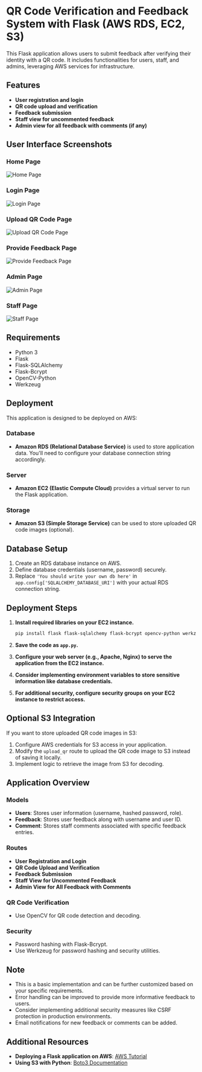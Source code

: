 # QR Code Verification and Feedback System with Flask (AWS RDS, EC2, S3)

This Flask application allows users to submit feedback after verifying their identity with a QR code. It includes functionalities for users, staff, and admins, leveraging AWS services for infrastructure.

## Features

- **User registration and login**
- **QR code upload and verification**
- **Feedback submission**
- **Staff view for uncommented feedback**
- **Admin view for all feedback with comments (if any)**

## User Interface Screenshots

### Home Page
![Home Page](Screenshoots/HomePage.jpeg)

### Login Page
![Login Page](Screenshoots/LoginPage.jpeg)

### Upload QR Code Page
![Upload QR Code Page](Screenshoots/Upload-QRCodePage.jpeg)

### Provide Feedback Page
![Provide Feedback Page](Screenshoots/ProvideFeedbackPage.jpeg)

### Admin Page
![Admin Page](Screenshoots/AdminPage.jpeg)

### Staff Page
![Staff Page](Screenshoots/StaffPage.jpeg)

## Requirements

- Python 3
- Flask
- Flask-SQLAlchemy
- Flask-Bcrypt
- OpenCV-Python
- Werkzeug

## Deployment

This application is designed to be deployed on AWS:

### Database
- **Amazon RDS (Relational Database Service)** is used to store application data. You'll need to configure your database connection string accordingly.

### Server
- **Amazon EC2 (Elastic Compute Cloud)** provides a virtual server to run the Flask application.

### Storage
- **Amazon S3 (Simple Storage Service)** can be used to store uploaded QR code images (optional).

## Database Setup

1. Create an RDS database instance on AWS.
2. Define database credentials (username, password) securely.
3. Replace `'You should write your own db here'` in `app.config['SQLALCHEMY_DATABASE_URI']` with your actual RDS connection string.

## Deployment Steps

1. **Install required libraries on your EC2 instance.**
    ```bash
    pip install flask flask-sqlalchemy flask-bcrypt opencv-python werkzeug
    ```

2. **Save the code as `app.py`.**

3. **Configure your web server (e.g., Apache, Nginx) to serve the application from the EC2 instance.**

4. **Consider implementing environment variables to store sensitive information like database credentials.**

5. **For additional security, configure security groups on your EC2 instance to restrict access.**

## Optional S3 Integration

If you want to store uploaded QR code images in S3:

1. Configure AWS credentials for S3 access in your application.
2. Modify the `upload_qr` route to upload the QR code image to S3 instead of saving it locally.
3. Implement logic to retrieve the image from S3 for decoding.

## Application Overview

### Models
- **Users**: Stores user information (username, hashed password, role).
- **Feedback**: Stores user feedback along with username and user ID.
- **Comment**: Stores staff comments associated with specific feedback entries.

### Routes
- **User Registration and Login**
- **QR Code Upload and Verification**
- **Feedback Submission**
- **Staff View for Uncommented Feedback**
- **Admin View for All Feedback with Comments**

### QR Code Verification
- Use OpenCV for QR code detection and decoding.

### Security
- Password hashing with Flask-Bcrypt.
- Use Werkzeug for password hashing and security utilities.

## Note

- This is a basic implementation and can be further customized based on your specific requirements.
- Error handling can be improved to provide more informative feedback to users.
- Consider implementing additional security measures like CSRF protection in production environments.
- Email notifications for new feedback or comments can be added.

## Additional Resources

- **Deploying a Flask application on AWS**: [AWS Tutorial](https://aws.amazon.com/tutorials/serve-a-flask-app/)
- **Using S3 with Python**: [Boto3 Documentation](https://boto3.amazonaws.com/v1/documentation/api/latest/index.html)
